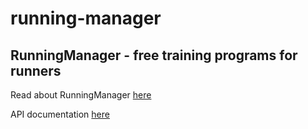# running-manager
## RunningManager - free training programs for runners 
Read about RunningManager [here](http://runningmanager.wiman.nu)

API documentation [here](doc/api/html)
